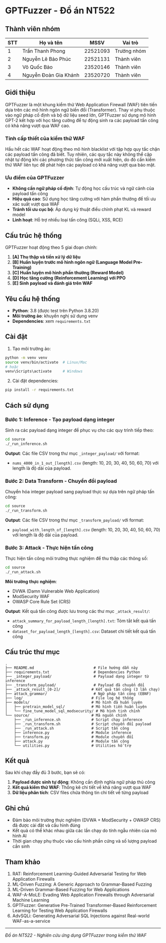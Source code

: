 # GPTFuzzer - Đồ án NT522

## Thành viên nhóm

| STT | Họ và tên             | MSSV     | Vai trò     |
| --- | --------------------- | -------- | ----------- |
| 1   | Trần Thanh Phong      | 22521093 | Trưởng nhóm |
| 2   | Nguyễn Lê Bảo Phúc    | 22521131 | Thành viên  |
| 3   | Võ Quốc Bảo           | 23520146 | Thành viên  |
| 4   | Nguyễn Đoàn Gia Khánh | 23520720 | Thành viên  |

## Giới thiệu

GPTFuzzer là một khung kiểm thử Web Application Firewall (WAF) tiên tiến dựa trên các mô hình ngôn ngữ biến đổi (Transformer). Thay vì phụ thuộc vào ngữ pháp cố định và bộ dữ liệu seed lớn, GPTFuzzer sử dụng mô hình GPT-2 kết hợp với học tăng cường để tự động sinh ra các payload tấn công có khả năng vượt qua WAF cao.

### Tính cấp thiết của kiểm thử WAF

Hầu hết các WAF hoạt động theo mô hình blacklist với tập hợp quy tắc chặn các payload tấn công đã biết. Tuy nhiên, các quy tắc này không thể cập nhật tự động khi các phương thức tấn công mới xuất hiện, do đó cần kiểm thử WAF liên tục để phát hiện các payload có khả năng vượt qua bảo mật.

### Ưu điểm của GPTFuzzer

-   **Không cần ngữ pháp cố định**: Tự động học cấu trúc và ngữ cảnh của payload tấn công
-   **Hiệu quả cao**: Sử dụng học tăng cường với hàm phần thưởng để tối ưu xác suất vượt qua WAF
-   **Tránh tối ưu cục bộ**: Áp dụng kỹ thuật điều chỉnh phạt KL và reward model
-   **Linh hoạt**: Hỗ trợ nhiều loại tấn công (SQLi, XSS, RCE)

## Cấu trúc hệ thống

GPTFuzzer hoạt động theo 5 giai đoạn chính:

1. **[A] Thu thập và tiền xử lý dữ liệu**
2. **[B] Huấn luyện trước mô hình ngôn ngữ (Language Model Pre-Training)**
3. **[C] Huấn luyện mô hình phần thưởng (Reward Model)**
4. **[D] Học tăng cường (Reinforcement Learning) với PPO**
5. **[E] Sinh payload và đánh giá trên WAF**

## Yêu cầu hệ thống

-   **Python**: 3.8 (được test trên Python 3.8.20)
-   **Môi trường ảo**: khuyến nghị sử dụng venv
-   **Dependencies**: xem `requirements.txt`

## Cài đặt

1. Tạo môi trường ảo:

```bash
python -m venv venv
source venv/bin/activate  # Linux/Mac
# hoặc
venv\Scripts\activate     # Windows
```

2. Cài đặt dependencies:

```bash
pip install -r requirements.txt
```

## Cách sử dụng

### Bước 1: Inference - Tạo payload dạng integer

Sinh ra các payload dạng integer để phục vụ cho các quy trình tiếp theo:

```bash
cd source
./_run_inference.sh
```

**Output**: Các file CSV trong thư mục `_integer_payload/` với format:

-   `nums_4000_in_1_out_[length].csv` (length: 10, 20, 30, 40, 50, 60, 70) với length là độ dài của payload.

### Bước 2: Data Transform - Chuyển đổi payload

Chuyển hóa integer payload sang payload thực sự dựa trên ngữ pháp tấn công:

```bash
cd source
./_run_transform.sh
```

**Output**: Các file CSV trong thư mục `_transform_payload/` với format:

-   `payload_with_length_of_[length].csv` (length: 10, 20, 30, 40, 50, 60, 70) với length là độ dài của payload.

### Bước 3: Attack - Thực hiện tấn công

Thực hiện tấn công môi trường thực nghiệm để thu thập các thông số:

```bash
cd source
./_run_attack.sh
```

**Môi trường thực nghiệm**:

-   DVWA (Damn Vulnerable Web Application)
-   ModSecurity WAF
-   OWASP Core Rule Set (CRS)

**Output**: Kết quả tấn công được lưu trong các thư mục `_attack_result/`:

-   `attack_summary_for_payload_length_[length].txt`: Tóm tắt kết quả tấn công
-   `dataset_for_payload_length_[length].csv`: Dataset chi tiết kết quả tấn công

## Cấu trúc thư mục

```
.
├── README.md                           # File hướng dẫn này
├── requirements.txt                    # Dependencies Python
├── _integer_payload/                   # Payload dạng integer từ inference
├── _transform_payload/                 # Payload đã chuyển đổi
├── _attack_result_[0-2]/              # Kết quả tấn công (3 lần chạy)
├── attack_grammar/                     # Ngữ pháp tấn công (EBNF)
├── log/                               # File log hệ thống
├── models/                            # Mô hình đã huấn luyện
│   ├── pretrain_model_sql/            # Mô hình tiền huấn luyện
│   └── fine_tune_model_sql_modsecurity/ # Mô hình tinh chỉnh
└── source/                            # Mã nguồn chính
    ├── _run_inference.sh              # Script chạy inference
    ├── _run_transform.sh              # Script chuyển đổi payload
    ├── _run_attack.sh                 # Script tấn công
    ├── inference.py                   # Module inference
    ├── transform.py                   # Module chuyển đổi
    ├── attack.py                      # Module tấn công
    └── utilities.py                   # Utilities hỗ trợ
```

## Kết quả

Sau khi chạy đầy đủ 3 bước, bạn sẽ có:

1. **Payload được sinh tự động**: Không cần định nghĩa ngữ pháp thủ công
2. **Kết quả kiểm thử WAF**: Thống kê chi tiết về khả năng vượt qua WAF
3. **Dữ liệu phân tích**: CSV files chứa thông tin chi tiết về từng payload

## Ghi chú

-   Đảm bảo môi trường thực nghiệm (DVWA + ModSecurity + OWASP CRS) đã được cài đặt và cấu hình đúng
-   Kết quả có thể khác nhau giữa các lần chạy do tính ngẫu nhiên của mô hình AI
-   Thời gian chạy phụ thuộc vào cấu hình phần cứng và số lượng payload cần sinh

## Tham khảo

1. RAT: Reinforcement Learning-Guided Adversarial Testing for Web Application Firewalls
2. ML-Driven Fuzzing: A Generic Approach to Grammar-Based Fuzzing
3. ML-Driven Grammar-Based Fuzzing for Web Applications
4. WAF-A-MoLE: Evading Web Application Firewalls through Adversarial Machine Learning
5. GPTFuzzer: Generative Pre-Trained Transformer-Based Reinforcement Learning for Testing Web Application Firewalls
6. AdvSQLi: Generating Adversarial SQL Injections against Real-world WAF-as-a-service

---

_Đồ án NT522 - Nghiên cứu ứng dụng GPTFuzzer trong kiểm thử WAF_
